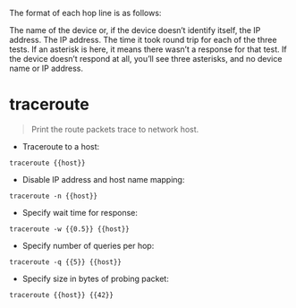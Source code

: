 The format of each hop line is as follows:

The name of the device or, if the device doesn’t identify itself, the IP address.
The IP address.
The time it took round trip for each of the three tests. If an asterisk is here, it means there wasn’t a response for that test. If the device doesn’t respond at all, you’ll see three asterisks, and no device name or IP address.

# traceroute

> Print the route packets trace to network host.

- Traceroute to a host:

`traceroute {{host}}`

- Disable IP address and host name mapping:

`traceroute -n {{host}}`

- Specify wait time for response:

`traceroute -w {{0.5}} {{host}}`

- Specify number of queries per hop:

`traceroute -q {{5}} {{host}}`

- Specify size in bytes of probing packet:

`traceroute {{host}} {{42}}`
